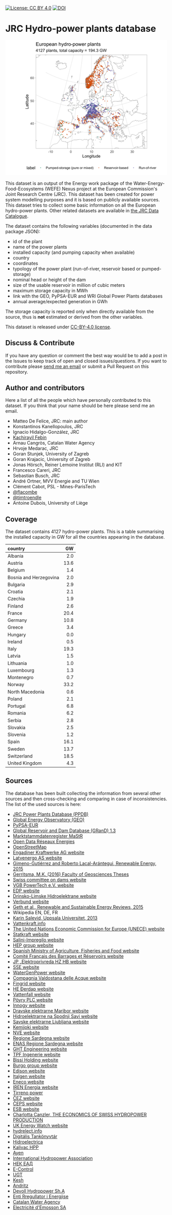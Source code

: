  [![License: CC BY 4.0](https://img.shields.io/badge/License-CC%20BY%204.0-lightgrey.svg)](https://creativecommons.org/licenses/by/4.0/)
 [![DOI](https://zenodo.org/badge/179688356.svg)](https://zenodo.org/badge/latestdoi/179688356)

# JRC Hydro-power plants database

![map of hydro-power plants](map-location.png)

This dataset is an output of the Energy work package of the Water-Energy-Food-Ecosystems (WEFE) Nexus project at the European Commission's Joint Research Centre (JRC). This dataset has been created for power system modelling purposes and it is based on publicly available sources. This dataset tries to collect some basic information on all the European hydro-power plants. Other related datasets are available in [the JRC Data Catalogue](https://data.jrc.ec.europa.eu/collection/id-00134).

The dataset contains the following variables (documented in the data package JSON):
  - id of the plant
  - name of the power plants
  - installed capacity (and pumping capacity when available)
  - country
  - coordinates
  - typology of the power plant (run-of-river, reservoir based or pumped-storage)
  - nominal head or height of the dam
  - size of the usable reservoir in million of cubic meters
  - maximum storage capacity in MWh
  - link with the GEO, PyPSA-EUR and WRI Global Power Plants databases
  - annual average/expected generation in GWh
  
The storage capacity is reported only when directly available from the source, thus is **not** estimated or derived from the other variables. 

This dataset is released under [CC-BY-4.0 license](https://creativecommons.org/licenses/by/4.0/).

## Discuss & Contribute
If you have any question or comment the best way would be to add a post in the Issues to keep track of open and closed issues/questions.
If you want to contribute please [send me an email](mailto:matteo.de-felice@ec.europa.eu) or submit a Pull Request on this repository. 

## Author and contributors
Here a list of all the people which have personally contributed to this dataset. If you think that your name should be here please send me an email.

   - Matteo De Felice, JRC: main author
   - Konstantinos Kanellopoulos, JRC
   - Ignacio Hidalgo-González, JRC
   - [Kachirayil Febin](https://github.com/febinka)
   - Arnau Cangròs, Catalan Water Agency
   - Hrvoje Medarac, JRC
   - Goran Stunjek, University of Zagreb
   - Goran Krajacic, University of Zagreb
   - Jonas Hörsch, Reiner Lemoine Institut (RLI) and KIT
   - Francesco Careri, JRC
   - Sebastian Busch, JRC
   - André Ortner, MVV Energie and TU Wien
   - Clément Cabot, PSL - Mines-ParisTech
   - [@flacombe](https://github.com/flacombe)
   - [@timtroendle](https://github.com/timtroendle)
   - Antoine Dubois, University of Liège
   
## Coverage

The dataset contains 4127 hydro-power plants. This is a table summarising the installed capacity in GW for all the countries appearing in the database. 

|country                |   GW|
|:----------------------|----:|
|Albania                |  2.0|
|Austria                | 13.6|
|Belgium                |  1.4|
|Bosnia and Herzegovina |  2.0|
|Bulgaria               |  2.9|
|Croatia                |  2.1|
|Czechia                |  1.9|
|Finland                |  2.6|
|France                 | 20.4|
|Germany                | 10.8|
|Greece                 |  3.4|
|Hungary                |  0.0|
|Ireland                |  0.5|
|Italy                  | 19.3|
|Latvia                 |  1.5|
|Lithuania              |  1.0|
|Luxembourg             |  1.3|
|Montenegro             |  0.7|
|Norway                 | 33.2|
|North Macedonia        |  0.6|
|Poland                 |  2.1|
|Portugal               |  6.8|
|Romania                |  6.2|
|Serbia                 |  2.8|
|Slovakia               |  2.5|
|Slovenia               |  1.2|
|Spain                  | 16.1|
|Sweden                 | 13.7|
|Switzerland            | 18.5|
|United Kingdom         |  4.3|

## Sources

The database has been built collecting the information from several other sources and then cross-checking and comparing in case of inconsistencies. The list of the used sources is here:

  - [JRC Power Plants Database (PPDB)](https://zenodo.org/record/3349843)
  - [Global Energy Observatory (GEO)](http://globalenergyobservatory.org/)
  - [PyPSA-EUR](https://github.com/PyPSA/pypsa-eur)
  - [Global Reservoir and Dam Database (GRanD) 1.3](http://globaldamwatch.org/) 
  - [Marktstammdatenregister MaStR](https://www.marktstammdatenregister.de/MaStR)
  - [Open Data Réseaux Énergies](https://opendata.reseaux-energies.fr/pages/accueil/)
  - [OpenStreetMap](www.openstreetmap.org)
  - [Engadiner Kraftwerke AG website](https://www.ekwstrom.ch/startseite.html)
  - [Latvenergo AS website](https://www.latvenergo.lv/)
  - [Gimeno-Gutiérrez and Roberto Lacal-Arántegui, Renewable Energy, 2015](https://www.sciencedirect.com/science/article/pii/S096014811400706X)
  - [Gerritsma, M.K. (2016) Faculty of Geosciences Theses](https://dspace.library.uu.nl/handle/1874/339185)
  - [Swiss committee on dams website](http://swissdams.ch/)
  - [VGB PowerTech e.V. website](https://www.vgb.org/)
  - [EDP website](www.edp.pt)
  - [Drinsko-Limske Hidroelektrane website](http://dlhe.rs/)
  - [Verbund website](https://www.verbund.com/)
  - [Geth et al., Renewable and Sustainable Energy Reviews, 2015](https://www.sciencedirect.com/science/article/pii/S1364032115007923)
  - Wikipedia EN, DE, FR
  - [Karin Salevid, Uppsala Universitet, 2013](https://uu.diva-portal.org/smash/get/diva2:661286/FULLTEXT01.pdf)
  - [Vattenkraft.info](https://vattenkraft.info/)
  - [The United Nations Economic Commission for Europe (UNECE) website](http://www.unece.org/)
  - [Statkraft website](https://www.statkraft.com/)
  - [Salini-Impregilo website](www.salini-impregilo.com)
  - [HEP group website](hep.hr)
  - [Spanish Ministry of Agriculture, Fisheries and Food website](https://www.mapama.gob.es/)
  - [Comité Français des Barrages et Réservoirs website](http://www.barrages-cfbr.eu/)
  - [JP „Elektroprivreda HZ HB website](https://www.ephzhb.ba/)
  - [SSE website](https://sse.com/)
  - [WaterGenPower website](https://www.watergenpower.eu/)
  - [Compagnia Valdostana delle Acque website](http://www.cvaspa.it/)
  - [Fingrid website](https://www.fingrid.fi/)
  - [HE Đerdap website](http://www.djerdap.rs/)
  - [Vattenfall website](http://www.vattenfall.se/)
  - [Pöyry PLC website](https://www.poyry.com/)
  - [Innogy website](https://www.innogy.com/)
  - [Dravske elektrarne Maribor website](http://www.dem.si/)
  - [Hidroelektrarne na Spodnji Savi website](http://www.he-ss.si/)
  - [Savske elektrarne Ljubljana website](http://www.sel.si/)
  - [Kemijoki website](https://www.kemijoki.fi)
  - [NVE website](https://www.nve.no/)
  - [Regione Sardegna website](https://www.regione.sardegna.it)
  - [ENAS Regione Sardegna website](http://www.enas.sardegna.it)
  - [GHT Engineering website](http://www.ghtengineering.it)
  - [TPF Ingenerie website](https://tpf.eu/)
  - [Bissi Holding website](http://www.bissiholding.com)
  - [Burgo group website](https://www.burgo.com)
  - [Edison website](https://www.edison.it)
  - [Italgen website](http://www.italgen.it/)
  - [Eneco website](http://www.eneco.it/it/home.html)
  - [IREN Energia website](http://www.irenenergia.it)
  - [Tirreno power](http://www.tirrenopower.com)
  - [ČEZ website](https://www.cez.cz)
  - [ČEPS website](https://www.ceps.cz/cs/)
  - [ESB website](https://www.esb.ie)
  - [Charlotta Canzler, THE ECONOMICS OF SWISS HYDROPOWER PRODUCTION](https://ivm.vu.nl/en/Images/Canzler_Charlotta_-_Thesis_Charlotta_Canzler_PDF_tcm234-352241.pdf)
  - [UK Energy Watch website](http://www.ukenergywatch.org)
  - [hydrelect.info](http://www.hydrelect.info/)
  - [Digitális Tankönyvtár](https://www.tankonyvtar.hu/en)
  - [Hidroelectrica](www.hidroelectrica.ro)
  - [Kalivac HPP](http://kalivachpp.com/)
  - [Ayen](http://www.ayen.com.tr/eng/)
  - [International Hydropower Association](https://www.hydropower.org/)
  - [НЕК ЕАД](https://vec.nek.bg/)
  - [E-Control](www.e-control.at)
  - [UGT](https://www.ugt.es/)
  - [Kesh](http://kesh.al/)
  - [Andritz](https://www.andritz.com/group-en)
  - [Devoll Hydropower Sh.A](www.devollhydropower.al)
  - [Enti Rregullator i Energjise](https://ere.gov.al/)
  - [Catalan Water Agency](http://aca.gencat.cat/ca/inici)
  - [Electricité d'Emosson SA](http://www.emosson.ch)
